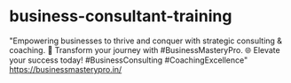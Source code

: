 # business-consultant-training
"Empowering businesses to thrive and conquer with strategic consulting &amp; coaching. 🚀 Transform your journey with #BusinessMasteryPro. 🌐 Elevate your success today! #BusinessConsulting #CoachingExcellence" https://businessmasterypro.in/
